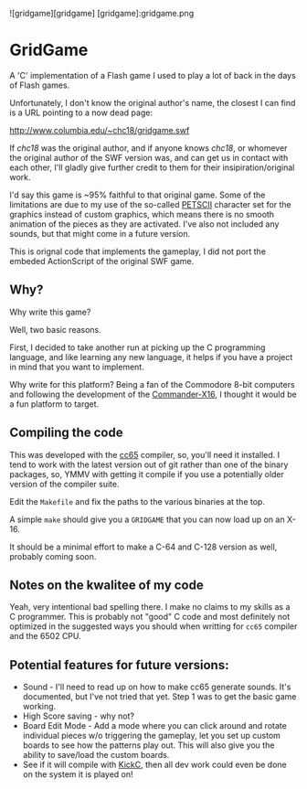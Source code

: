 ![gridgame][gridgame]
[gridgame]:gridgame.png

# GridGame

A 'C' implementation of a Flash game I used to play a lot of back in the days of Flash games.

Unfortunately, I don't know the original author's name, the closest I can find is a URL pointing to a now dead page: 

http://www.columbia.edu/~chc18/gridgame.swf

If *chc18* was the original author, and if anyone knows *chc18*, or whomever the original author of the SWF version was, and can get us in contact with each other, I'll gladly give further credit to them for their insipiration/original work.

I'd say this game is ~95% faithful to that original game.  Some of the limitations 
are due to my use of the so-called [PETSCII](https://en.wikipedia.org/wiki/PETSCII) character set for the graphics instead of custom graphics, which means there is no smooth animation of the pieces as they are activated.  I've also not included any sounds, but that might come in a future version.

This is orignal code that implements the gameplay, I did not port the embeded ActionScript of the original SWF game.

## Why?

Why write this game?  

Well, two basic reasons.  

First, I decided to take another run at picking up the C programming language, and like learning any new language, it helps if you have a project in mind that you want to implement.

Why write for this platform?  Being a fan of the Commodore 8-bit computers and following the development of the [Commander-X16](https://www.commanderx16.com/), I thought it would be a fun platform to target.

## Compiling the code

This was developed with the [cc65](https://cc65.github.io/) compiler, so, you'll need it installed.  I tend to work with the latest version out of git rather than one of the binary packages, so, YMMV with getting it compile if you use a potentially older version of the compiler suite.

Edit the `Makefile` and fix the paths to the various binaries at the top.

A simple `make` should give you a `GRIDGAME` that you can now load up on an X-16.

It should be a minimal effort to make a C-64 and C-128 version as well, probably coming soon.

## Notes on the kwalitee of my code

Yeah, very intentional bad spelling there.  I make no claims to my skills as a C programmer.  This is probably not "good" C code and most definitely not optimized in the suggested ways you should when writting for `cc65` compiler and the 6502 CPU.

## Potential features for future versions:

* Sound - I'll need to read up on how to make cc65 generate sounds.  It's documented, but I've not tried that yet.  Step 1 was to get the basic game working.
* High Score saving - why not?
* Board Edit Mode - Add a mode where you can click around and rotate individual pieces w/o triggering the gameplay, let you set up custom boards to see how the patterns play out.  This will also give you the ability to save/load the custom boards.
* See if it will compile with [KickC](https://gitlab.com/camelot/kickc), then all dev work could even be done on the system it is played on!
